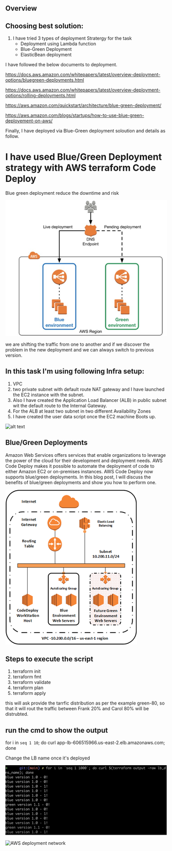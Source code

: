## Overview

## Choosing best solution:
1. I have tried 3 types of deployment Stratergy for the task
     * Deployment using Lambda function 
     * Blue-Green Deployment 
     * ElasticBean deployment 

 
I have followed the below documents to deployment. 

 https://docs.aws.amazon.com/whitepapers/latest/overview-deployment-options/bluegreen-deployments.html

 https://docs.aws.amazon.com/whitepapers/latest/overview-deployment-options/rolling-deployments.html

 https://aws.amazon.com/quickstart/architecture/blue-green-deployment/

 https://aws.amazon.com/blogs/startups/how-to-use-blue-green-deployement-on-aws/

Finally, I have deployed via Blue-Green deployment soloution and details as follow. 

# I have used Blue/Green Deployment strategy with AWS terraform Code Deploy
Blue green deployment reduce the downtime and risk

![](https://github.com/niroopbs/AWS-service-deployment/blob/main/images/Deployment%20Architecture.png)



we are shifting the traffic from one to another and if we discover the problem in the new deployment and we can always switch to previous version. 

## In this task I'm using following Infra setup:
1. VPC
2. two private subnet with default route NAT gateway and I have launched the EC2 instance with the subnet. 
3. Also I have created the Application Load Balancer (ALB) in public subnet wit the default route to the Internal Gateway. 
4. For the ALB at least two subnet in two different Availability Zones
5. I have created the user data script once the EC2 machine Boots up. 

![alt text](https://github.com/[username]/[reponame]/blob/[branch]/image.jpg?raw=true)

 ## Blue/Green Deployments 
Amazon Web Services offers services that enable organizations to leverage the power of the cloud for their development and deployment needs. AWS Code Deploy makes it possible to automate the deployment of code to either Amazon EC2 or on-premises instances. AWS Code Deploy now supports blue/green deployments. In this blog post, I will discuss the benefits of blue/green deployments and show you how to perform one.

![Alt text](image.png)

## Steps to execute the script
1. terraform init
2. terraform fmt
3. terraform validate 
4. terraform plan
5. terraform apply 

this will ask provide the tarrfic distribution as per the example green-80, so that it will rout the traffic between Frank 20% and Carol 80% will be distrubted. 

## run the cmd to show the output
for i in `seq 1 10`; do curl app-lb-606515966.us-east-2.elb.amazonaws.com; done

Change the LB name once it's deployed

![Alt text](output.jpg)

![AWS deployment network](https://github.com/niroopbs/AWS-service-deployment/assets/50316430/76a494e1-2013-4445-8587-8934785e6528)

